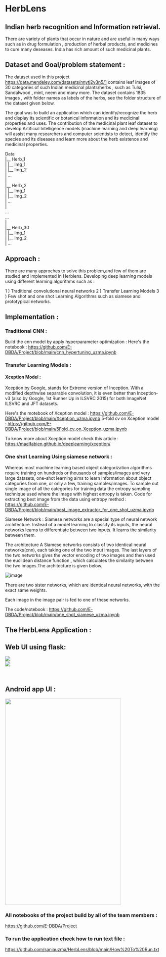 # HerbLens
## Indian herb recognition and Information retrieval.

There are variety of plants that occur in nature and are useful in many ways such as in drug formulation , production of herbal products, and medicines to cure many deseases.
India has rich amount of such medicinal plants. 

## Dataset and Goal/problem statement :
The dataset used in this project https://data.mendeley.com/datasets/nnytj2v3n5/1 contains leaf images of 30 categories of such Indian medicinal plants/herbs , such as Tulsi, Sandalwood , mint, neem and many more. The dataset contains 1835 images , with folder names as labels of the herbs, see the folder structure of the dataset given below.

The goal was to build an application which can identify/recognize the herb and display its scientific or botanical information and its medicinal properties and uses.
The contribution of the medicinal plant leaf dataset to develop Artificial Intelligence models (machine learning and deep learning) will assist many researchers and computer scientists to detect, identify the species and its diseases and learn more about the herb existence and medicinal properties.

Data </br>
|__ Herb_1 </br>
|  |__ Img_1 </br>
|  |__ Img_2 </br>
|  ... </br>
| </br>
|__ Herb_2 </br>
|  |__ Img_1 </br>
|  |__ Img_2 </br>
|  ... </br>
| </br>
... </br>
... </br>
| </br>
|__ Herb_30 </br>
|   |__ Img_1 </br>
|   |__ Img_2 </br>
|   ... </br>


## Approach :
There are many approches to solve this problem,and few of them are studied and implemented in Herblens.
Developing deep learning models using different learning algorithms such as :

1 ) Traditional convolutional neural networks
2 ) Transfer Learning Models
3 ) Few shot and one shot Learning Algorithms such as siamese and prototypical networks.

## Implementation :

### Traditional CNN :
Build the cnn model by apply hyperparameter optimization :
Here's the notebook : https://github.com/E-DBDA/Project/blob/main/cnn_hypertuning_uzma.ipynb

### Transfer Learning Models :
#### Xception Model :
Xception by Google, stands for Extreme version of Inception. With a modified depthwise separable convolution, it is even better than Inception-v3  (also by Google, 1st Runner Up in ILSVRC 2015) for both ImageNet ILSVRC and JFT datasets.

Here's the motebook of Xception model : https://github.com/E-DBDA/Project/blob/main/Xception_uzma.ipynb
5-fold cv on Xception model : https://github.com/E-DBDA/Project/blob/main/5Fold_cv_on_Xception_uzma.ipynb

To know more about Xception model check this article : https://maelfabien.github.io/deeplearning/xception/

### One shot Learning Using siamese network :

Whereas most machine learning based object categorization algorithms require training on hundreds or thousands of samples/images and very large datasets, one-shot learning aims to learn information about object categories from one, or only a few, training samples/images.
To sample out single image of all the categories for training data the entropy sampling technique used where the image with highest entropy is taken.
Code for extracting best image from the data using entropy method : https://github.com/E-DBDA/Project/blob/main/best_image_extractor_for_one_shot_uzma.ipynb

Siamese Network : 
Siamese networks are a special type of neural network architecture. Instead of a model learning to classify its inputs, the neural networks learns to differentiate between two inputs. It learns the similarity between them.

The architecture
A Siamese networks consists of two identical neural networks(cnn), each taking one of the two input images. The last layers of the two networks gives the vector encoding of two images and then used the euclidean distance function , which calculates the similarity between the two images.The architecture is given below.

![image](https://user-images.githubusercontent.com/73434008/116974662-1466dc00-acdc-11eb-85ce-c94e7e550514.png)



There are two sister networks, which are identical neural networks, with the exact same weights.

Each image in the image pair is fed to one of these networks.

The code/notebook :
https://github.com/E-DBDA/Project/blob/main/one_shot_siamese_uzma.ipynb


## The HerbLens Application :
## Web UI using flask:
<a href="url"><img src="https://user-images.githubusercontent.com/73434008/116971979-0020e000-acd8-11eb-9ed9-c881265b15cd.png" align="left" ></a>
</br>
<a href="url"><img src="https://user-images.githubusercontent.com/73434008/116972196-4a09c600-acd8-11eb-87ea-d4b0b4cfa936.png" align="left" ></a>

</br>
</br>

## Android app UI :

<a href="url"><img src="https://user-images.githubusercontent.com/73434008/116972501-b84e8880-acd8-11eb-8d15-793d15c616ad.png"  height="667" width="375" ></a>



### All notebooks of the project build by all of the team members :
https://github.com/E-DBDA/Project

### To run the application check how to run text file : 
https://github.com/saniauzma/HerbLens/blob/main/How%20To%20Run.txt





  



